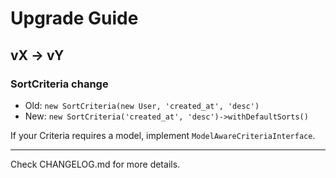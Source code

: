 # Upgrade Guide

## vX → vY

### SortCriteria change
- Old: `new SortCriteria(new User, 'created_at', 'desc')`
- New: `new SortCriteria('created_at', 'desc')->withDefaultSorts()`

If your Criteria requires a model, implement `ModelAwareCriteriaInterface`.

---

Check CHANGELOG.md for more details.

